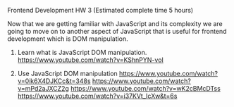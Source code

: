 Frontend Development HW 3
(Estimated complete time 5 hours)

Now that we are getting familiar with JavaScript and its complexity we are going to move on to another aspect of JavaScript that is useful for frontend development which is DOM manipulation.

1. Learn what is JavaScript DOM manipulation.
https://www.youtube.com/watch?v=KShnPYN-voI

2. Use JavaScript DOM manipulation
https://www.youtube.com/watch?v=0ik6X4DJKCc&t=348s
https://www.youtube.com/watch?v=mPd2aJXCZ2g
https://www.youtube.com/watch?v=wK2cBMcDTss
https://www.youtube.com/watch?v=i37KVt_IcXw&t=6s
